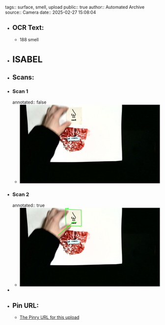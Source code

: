 tags:: surface, smell, upload
public:: true
author:: Automated Archive
source:: Camera
date:: 2025-02-27 15:08:04

- ## OCR Text:
	- 188
	  smell
- # ISABEL
- ## Scans:
- ### Scan 1
  annotated:: false
	- ![./assets/scans/2025-02-27T15-08-04-7089.jpg](./assets/scans/2025-02-27T15-08-04-7089.jpg)
- ### Scan 2
  annotated:: true
	- ![./assets/scans/2025-02-27T15-08-04-7295.jpg](./assets/scans/2025-02-27T15-08-04-7295.jpg)
-
- ## Pin URL:
	- [The Pinry URL for this upload](https://pinry.petau.net/pins/162/)